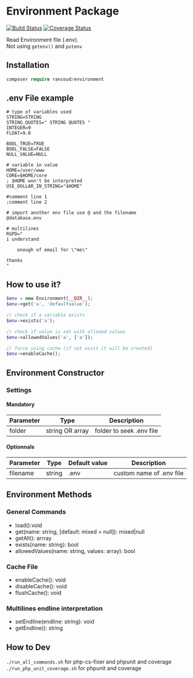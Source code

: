 # Environment Package

[![Build Status](https://travis-ci.org/rancoud/Environment.svg?branch=master)](https://travis-ci.org/rancoud/Environment) [![Coverage Status](https://coveralls.io/repos/github/rancoud/Environment/badge.svg?branch=master)](https://coveralls.io/github/rancoud/Environment?branch=master)

Read Environment file (.env).  
Not using `getenv()` and `putenv`  

## Installation
```php
composer require rancoud/environment
```

## .env File example
```
# type of variables used
STRING=STRING
STRING_QUOTES=" STRING QUOTES "
INTEGER=9
FLOAT=9.0

BOOL_TRUE=TRUE
BOOL_FALSE=FALSE
NULL_VALUE=NULL

# variable in value
HOME=/user/www
CORE=$HOME/core
; $HOME won't be interpreted
USE_DOLLAR_IN_STRING="$HOME"

#comment line 1
;comment line 2

# import another env file use @ and the filename
@database.env

# multilines
RGPD="
i understand

    enough of email for \"me\"    

thanks
"
```


## How to use it?
```php
$env = new Environment(__DIR__);
$env->get('a', 'defaultvalue');

// check if a variable exists
$env->exists('a');

// check if value is set with allowed values
$env->allowedValues('a', ['a']);

// force using cache (if not exist it will be created)
$env->enableCache();
```

## Environment Constructor
### Settings
#### Mandatory
| Parameter | Type | Description |
| --- | --- | --- |
| folder | string OR array | folder to seek .env file |

#### Optionnals
| Parameter | Type | Default value | Description |
| --- | --- | --- | --- |
| filename | string | .env | custom name of .env file |

## Environment Methods
### General Commands  
* load():void  
* get(name: string, [default: mixed = null]): mixed|null  
* getAll(): arrray  
* exists(name: string): bool  
* allowedValues(name: string, values: array): bool

### Cache File  
* enableCache(): void  
* disableCache(): void  
* flushCache(): void  

### Multilines endline interpretation
* setEndline(endline: string): void  
* getEndline(): string  

## How to Dev
`./run_all_commands.sh` for php-cs-fixer and phpunit and coverage  
`./run_php_unit_coverage.sh` for phpunit and coverage  